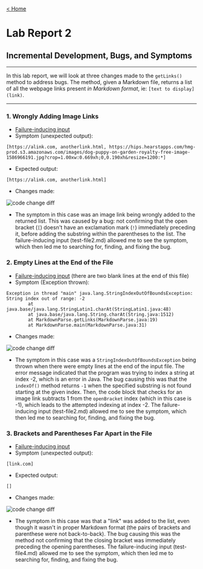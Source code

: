 [< Home](https://isabelwang30.github.io/cse15l-lab-reports/)
# Lab Report 2
## Incremental Development, Bugs, and Symptoms
---
In this lab report, we will look at three changes made to the `getLinks()` method to address bugs. The method, given a Markdown file, returns a list of all the webpage links present *in Markdown format*, ie: `[text to display](link)`.

---
### 1. Wrongly Adding Image Links 

* [Failure-inducing input](https://github.com/isabelwang30/markdown-parser/blob/main/test-file2.md)
* Symptom (unexpected output): 
```
[https://alink.com, anotherlink.html, https://hips.hearstapps.com/hmg-prod.s3.amazonaws.com/images/dog-puppy-on-garden-royalty-free-image-1586966191.jpg?crop=1.00xw:0.669xh;0,0.190xh&resize=1200:*]
```
* Expected output: 
```
[https://alink.com, anotherlink.html]
```
* Changes made: 

![code change diff](https://user-images.githubusercontent.com/103291789/164939007-eae000f5-67fc-42d9-a305-e59bdb6a92e1.jpeg)

* The symptom in this case was an image link being wrongly added to the returned list. This was caused by a bug: not confirming that the open bracket (`[`) doesn't have an exclamation mark (`!`) immediately preceding it, before adding the substring within the parentheses to the list. The failure-inducing input (test-file2.md) allowed me to see the symptom, which then led me to searching for, finding, and fixing the bug.


### 2. Empty Lines at the End of the File

* [Failure-inducing input](https://github.com/isabelwang30/markdown-parser/blob/main/test-file2.md) (there are two blank lines at the end of this file)
* Symptom (Exception thrown):
```
Exception in thread "main" java.lang.StringIndexOutOfBoundsException: String index out of range: -2
        at java.base/java.lang.StringLatin1.charAt(StringLatin1.java:48)
        at java.base/java.lang.String.charAt(String.java:1512)
        at MarkdownParse.getLinks(MarkdownParse.java:19)
        at MarkdownParse.main(MarkdownParse.java:31)
```
* Changes made:

![code change diff](https://user-images.githubusercontent.com/103291789/164939329-fdfcccdf-fa7f-42d7-a21e-e1ca61b93df7.jpeg)

* The symptom in this case was a `StringIndexOutOfBoundsException` being thrown when there were empty lines at the end of the input file. The error message indicated that the program was trying to index a string at index -2, which is an error in Java. The bug causing this was that the `indexOf()` method returns `-1` when the specified substring is not found starting at the given index. Then, the code block that checks for an image link subtracts 1 from the `openBracket` index (which in this case is -1), which leads to the attempted indexing at index -2. The failure-inducing input (test-file2.md) allowed me to see the symptom, which then led me to searching for, finding, and fixing the bug.


### 3. Brackets and Parentheses Far Apart in the File

* [Failure-inducing input](https://github.com/isabelwang30/markdown-parser/blob/main/test-file4.md)
* Symptom (unexpected output):
```
[link.com]
```
* Expected output:
```
[]
```
* Changes made:

![code change diff](https://user-images.githubusercontent.com/103291789/164939476-a3d070db-2a36-4f59-a7c4-35799c5274e5.jpeg)

* The symptom in this case was that a "link" was added to the list, even though it wasn't in proper Markdown format (the pairs of brackets and parenthese were not back-to-back). The bug causing this was the method not confirming that the closing bracket was immediately preceding the opening parentheses. The failure-inducing input (test-file4.md) allowed me to see the symptom, which then led me to searching for, finding, and fixing the bug.

